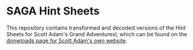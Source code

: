 # SAGA Hint Sheets

This repository contains transformed and decoded versions of the Hint Sheets for Scott Adam's Grand Adventuresl, which can be found on the [donwloads page for Scott Adam's own website](https://www.msadams.com/downloads.htm).
